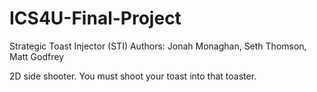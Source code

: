 # ICS4U-Final-Project
Strategic Toast Injector (STI)
Authors: Jonah Monaghan, Seth Thomson, Matt Godfrey

2D side shooter. You must shoot your toast into that toaster.
